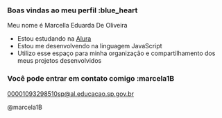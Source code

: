 ### Boas vindas ao meu perfil :blue_heart

Meu nome é Marcella Eduarda De Oliveira

- Estou estudando na [Alura](https://www.alura.com.br)
- Estou me desenvolvendo na linguagem JavaScript
- Utilizo esse espaço para minha organização e compartilhamento dos meus projetos desenvolvidos

### Você pode entrar em contato comigo :marcela1B

00001093298510sp@al.educacao.sp.gov.br

@marcela1B

